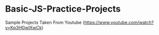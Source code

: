 # Basic-JS-Practice-Projects
Sample Projects Taken From Youtube (https://www.youtube.com/watch?v=Kp3HGwlXwCk)
